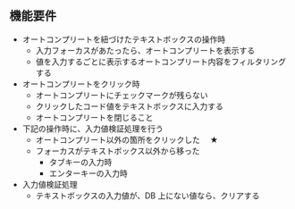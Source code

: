 ## 機能要件

- オートコンプリートを紐づけたテキストボックスの操作時
  - 入力フォーカスがあたったら、オートコンプリートを表示する
  - 値を入力するごとに表示するオートコンプリート内容をフィルタリングする
- オートコンプリートをクリック時
  - オートコンプリートにチェックマークが残らない
  - クリックしたコード値をテキストボックスに入力する
  - オートコンプリートを閉じること
- 下記の操作時に、入力値検証処理を行う
  - オートコンプリート以外の箇所をクリックした　 ★
  - フォーカスがテキストボックス以外から移った
    - タブキーの入力時
    - エンターキーの入力時
- 入力値検証処理
  - テキストボックスの入力値が、DB 上にない値なら、クリアする
